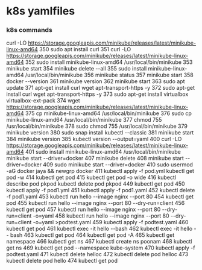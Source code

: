 # k8s yamlfiles
### k8s commands 
curl -LO https://storage.googleapis.com/minikube/releases/latest/minikube-linux-amd64
  350  sudo apt install curl
  351  curl -LO https://storage.googleapis.com/minikube/releases/latest/minikube-linux-amd64
  352  sudo install minikube-linux-amd64 /usr/local/bin/minikube
  353  minikube start
  354  minikube delete --all
  355  sudo install minikube-linux-amd64 /usr/local/bin/minikube
  356  minikube status
  357  minikube start
  358  docker --version
  361  minikube version
  362  minikube start
  363  sudo apt update
  371  apt-get install curl wget apt-transport-https -y
  372  sudo apt-get install curl wget apt-transport-https -y
  373  sudo apt-get install virtualbox virtualbox-ext-pack
  374  wget https://storage.googleapis.com/minikube/releases/latest/minikube-linux-amd64
  375  cp minikube-linux-amd64 /usr/local/bin/minikube
  376  sudo cp minikube-linux-amd64 /usr/local/bin/minikube
  377  chmod 755 /usr/local/bin/minikube
  378  sudo chmod 755 /usr/local/bin/minikube
  379  minikube version
  380  sudo snap install kubectl --classic
  381  minikube start
  384  minikube version
  385  kubectl version --output=yaml
  400  curl -LO https://storage.googleapis.com/minikube/releases/latest/minikube-linux-amd64
  401  sudo install minikube-linux-amd64 /usr/local/bin/minikube
       minikube start --driver=docker
  407  minikube delete
  408  minikube start --driver=docker
  409  sudo minikube start --driver=docker
  410  sudo usermod -aG docker jaya && newgrp docker
  411  kubectl apply -f pod.yml
       kubectl get pod -w
  414  kubectl get pod
  415  kubectl get pod -o wide
  416  kubectl describe pod pkpod
  kubectl delete pod pkpod
  449  kubectl get pod
  450  kubectl apply -f pod1.yml
  451  kubectl apply -f pod1.yaml
  452  kubectl delete -f pod1.yaml
  453  kubectl run hello --image nginx --port 80
  454  kubectl get pod
  455  kubectl run hello --image nginx --port 80 --dry-run=client
  456  kubectl get pod
  457  kubectl run hello --image nginx --port 80 --dry-run=client -o=yaml
  458  kubectl run hello --image nginx --port 80 --dry-run=client -o=yaml >podtest.yaml
  459  kubectl apply -f podtest.yaml
  460  kubectl get pod
  461  kubectl exec -it hello --bash
  462  kubectl exec -it hello -- bash
  463  kubectl get pod
  464  kubectl get pod -A
  465  kubectl get namespace
  466  kubectl get ns
  467  kubectl create  ns poonam
  468  kubectl get ns
  469  kubectl get pod --namespace kube-system
  470  kubectl apply -f podtest.yaml
  471  kubectl delete helloc
  472  kubectl delete pod helloc
  473  kubectl delete pod hello
  474  kubectl get pod
